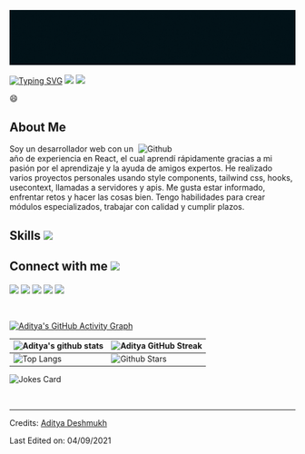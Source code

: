 <p align="center">
   <img src="https://github.com/AnderMendoza/AnderMendoza/raw/main/assets/banner-header.gif">
</p>


[![Typing SVG](https://readme-typing-svg.herokuapp.com?font=Architects+Daughter&color=7AF79A&size=30&lines=Hey!+It's+Guille!;I'm+a+ReactJS+Developer...;I'm+also+Machine+Learning+Engineer;And+I'm+a+proud+Pakistani+🇵🇰)](https://git.io/typing-svg)
 <img src = "https://raw.githubusercontent.com/MartinHeinz/MartinHeinz/master/wave.gif" width = 30px>
 <img src = "https://media0.giphy.com/media/KDDpcKigbfFpnejZs6/giphy.gif?cid=ecf05e47oy6f4zjs8g1qoiystc56cu7r9tb8a1fe76e05oty&rid=giphy.gif" width = 100px>
 </h1>
<p align='center'>
</p>



:smile: 

<h2> About Me </h2>

<img width="55%" align="right" alt="Github" src="https://raw.githubusercontent.com/onimur/.github/master/.resources/git-header.svg" />

Soy un desarrollador web con un año de experiencia en React, el cual aprendí rápidamente gracias a mi pasión por el aprendizaje y la ayuda de amigos expertos. He realizado varios proyectos personales usando style components, tailwind css, hooks, usecontext, llamadas a servidores y apis. Me gusta estar informado, enfrentar retos y hacer las cosas bien. Tengo habilidades para crear módulos especializados, trabajar con calidad y cumplir plazos.

<h2> Skills <img src = "https://media2.giphy.com/media/QssGEmpkyEOhBCb7e1/giphy.gif?cid=ecf05e47a0n3gi1bfqntqmob8g9aid1oyj2wr3ds3mg700bl&rid=giphy.gif" width = 32px> </h2>
<a <img width ='32px' src ='https://raw.githubusercontent.com/rahulbanerjee26/githubAboutMeGenerator/main/icons/reactjs.svg'> </a>
<a  <img width ='32px' src ='https://raw.githubusercontent.com/rahulbanerjee26/githubAboutMeGenerator/main/icons/javascript.svg'> </a>
<a  <img width ='32px' src ='https://raw.githubusercontent.com/rahulbanerjee26/githubAboutMeGenerator/main/icons/css.svg'> </a>
<a <img width ='32px' src ='https://raw.githubusercontent.com/rahulbanerjee26/githubAboutMeGenerator/main/icons/html.svg'> </a>
<a  <img src="https://www.vectorlogo.zone/logos/figma/figma-icon.svg" alt="figma" width="40" height="40"/> </a>
<a <img src="https://raw.githubusercontent.com/devicons/devicon/master/icons/html5/html5-original-wordmark.svg" alt="html5" width="40" height="40"/> </a>

<h2> Connect with me <img src='https://raw.githubusercontent.com/ShahriarShafin/ShahriarShafin/main/Assets/handshake.gif' width="100px"> </h2>
<a href = 'https://www.linkedin.com/in/aditya-deshmukh-561a371a8'> <img width = '32px' align= 'center' src="https://raw.githubusercontent.com/rahulbanerjee26/githubAboutMeGenerator/main/icons/linked-in-alt.svg"/></a> 
<a href = 'https://www.twitter.com/NoobCoder07'> <img width = '32px' align= 'center' src="https://raw.githubusercontent.com/rahulbanerjee26/githubAboutMeGenerator/main/icons/twitter.svg"/></a> 
<a href = 'https://medium.com/@adityadeshmukh7350'> <img width = '32px' align= 'center' src="https://raw.githubusercontent.com/rahulbanerjee26/githubAboutMeGenerator/main/icons/medium.svg"/></a> 
<a href = 'http://aditya664.me/'> <img width = '32px' align= 'center' src="https://raw.githubusercontent.com/rahulbanerjee26/githubAboutMeGenerator/main/icons/portfolio.png"/></a> 
<a href = 'https://www.github.com/Aditya664'> <img width = '32px' align= 'center' src="https://raw.githubusercontent.com/rahulbanerjee26/githubAboutMeGenerator/main/icons/github.svg"/></a>
  
<br>
<br>
  <br>
  
[![Aditya's GitHub Activity Graph](https://activity-graph.herokuapp.com/graph?username=Aditya664&theme=tokyonight)](https://git.io/praveenscience)

| ![Aditya's github stats](https://github-readme-stats.vercel.app/api?username=Aditya664&show_icons=true&theme=tokyonight) | ![Aditya GitHub Streak](https://github-readme-streak-stats.herokuapp.com/?user=Aditya664&theme=tokyonight) |
| --- | --- |
| ![Top Langs](https://github-readme-stats.vercel.app/api/top-langs/?username=Aditya664&theme=tokyonight) | ![Github Stars](https://github-readme-stats.vercel.app/api?username=Aditya664&show_icons=true&locale=en&count_private=true&hide_rank=true&custom_title=My%20GitHub%20Stats&disable_animations=true&theme=tokyonight) |

![Jokes Card](https://readme-jokes.vercel.app/api?theme=tokyonight)


<br>


-----
Credits: [Aditya Deshmukh](https://github.com/Aditya664)

Last Edited on: 04/09/2021
